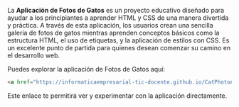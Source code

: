 La **Aplicación de Fotos de Gatos** es un proyecto educativo diseñado para ayudar a los principiantes a aprender HTML y CSS de una manera divertida y práctica. A través de esta aplicación, los usuarios crean una sencilla galería de fotos de gatos mientras aprenden conceptos básicos como la estructura HTML, el uso de etiquetas, y la aplicación de estilos con CSS. Es un excelente punto de partida para quienes desean comenzar su camino en el desarrollo web.

Puedes explorar la aplicación de Fotos de Gatos aquí:

```html
<a href="https://informaticaempresarial-tic-docente.github.io/CatPhotoApp/">Aplicación de Fotos de Gatos</a>
```

Este enlace te permitirá ver y experimentar con la aplicación directamente.

